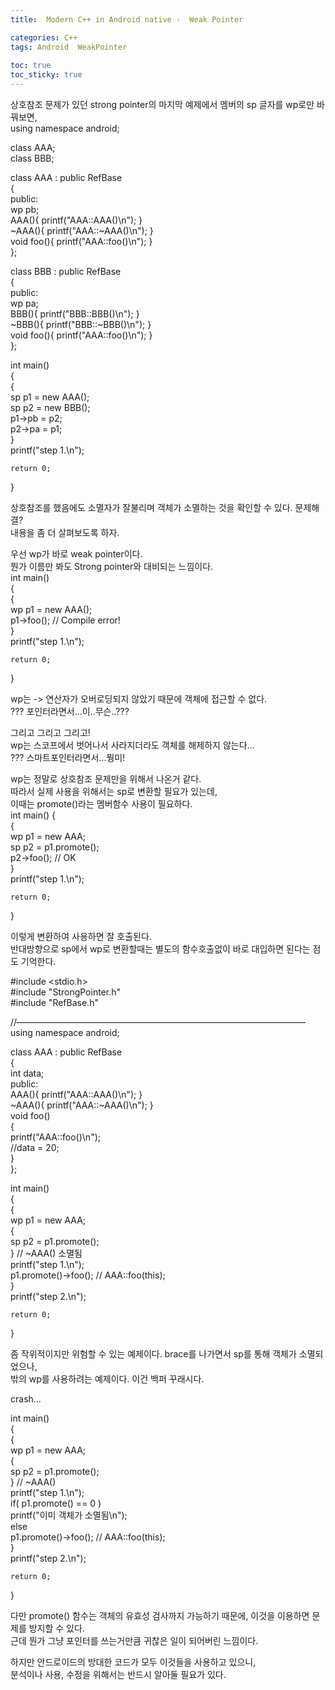 ```yaml
---
title:  Modern C++ in Android native -  Weak Pointer

categories: C++ 
tags: Android  WeakPointer
 
toc: true
toc_sticky: true
---
```


  
  
   
상호참조 문제가 있던 strong pointer의 마지막 예제에서 멤버의 sp 글자를 wp로만 바꿔보면,  
using namespace android;  
  
class AAA;  
class BBB;  
  
class AAA : public RefBase  
{  
	public:  
		wp<BBB> pb;  
		AAA(){ printf("AAA::AAA()\n"); }  
		~AAA(){ printf("AAA::~AAA()\n"); }  
		void foo(){ printf("AAA::foo()\n"); }  
};  
  
class BBB : public RefBase  
{  
	public:  
		wp<AAA> pa;  
		BBB(){ printf("BBB::BBB()\n"); }  
		~BBB(){ printf("BBB::~BBB()\n"); }  
		void foo(){ printf("AAA::foo()\n"); }  
};  
  
int main()  
{  
	{  
		sp<AAA> p1 = new AAA();  
		sp<BBB> p2 = new BBB();  
		p1->pb = p2;  
		p2->pa = p1;  
	}  
	printf("step 1.\n");  
  
	return 0;  
}  
  
상호참조를 했음에도 소멸자가 잘불리며 객체가 소멸하는 것을 확인할 수 있다. 문제해결?  
내용을 좀 더 살펴보도록 하자.  
  
우선 wp가 바로 weak pointer이다.  
뭔가 이름만 봐도 Strong pointer와 대비되는 느낌이다.  
int main()  
{  
	{  
		wp<AAA> p1 = new AAA();  
		p1->foo();       // Compile error!  
	}  
	printf("step 1.\n");  
  
	return 0;  
}  
  
wp는 -> 연산자가 오버로딩되지 않았기 때문에 객체에 접근할 수 없다.  
??? 포인터라면서...이..무슨..???  
  
그리고 그리고 그리고!  
wp는 스코프에서 벗어나서 사라지더라도 객체를 해제하지 않는다…  
??? 스마트포인터라면서...뭥미!  
  
wp는 정말로 상호참조 문제만을 위해서 나온거 같다.  
따라서 실제 사용을 위해서는 sp로 변환할 필요가 있는데,  
이때는 promote()라는 멤버함수 사용이 필요하다.  
int main() {  
	{  
		wp<AAA> p1 = new AAA;  
		sp<AAA> p2 = p1.promote();  
		p2->foo();     // OK  
	}  
	printf("step 1.\n");  
  
	return 0;  
}  
  
이렇게 변환하여 사용하면 잘 호출된다.  
반대방향으로 sp에서 wp로 변환할때는 별도의 함수호출없이 바로 대입하면 된다는 점도 기억한다.  
  
#include <stdio.h>  
#include "StrongPointer.h"  
#include "RefBase.h"  
  
//—————————————————————————————————  
using namespace android;  
  
class AAA : public RefBase  
{  
	int data;  
	public:  
		AAA(){ printf("AAA::AAA()\n"); }  
		~AAA(){ printf("AAA::~AAA()\n"); }  
		void foo()  
		{   
			printf("AAA::foo()\n");   
			//data = 20;  
		}  
};  
  
int main()  
{  
	{  
		wp<AAA> p1 = new AAA;  
		{  
			sp<AAA> p2 = p1.promote();  
		} // ~AAA() 소멸됨  
		printf("step 1.\n");  
		p1.promote()->foo(); // AAA::foo(this);  
	}  
	printf("step 2.\n");  
  
	return 0;  
}  
  
좀 작위적이지만 위험할 수 있는 예제이다. brace를 나가면서 sp를 통해 객체가 소멸되었으나,  
밖의 wp를 사용하려는 예제이다. 이건 백퍼 꾸래시다.  
  
crash…  
  
int main()  
{  
	{  
		wp<AAA> p1 = new AAA;  
		{  
			sp<AAA> p2 = p1.promote();  
		} // ~AAA()  
		printf("step 1.\n");  
		if( p1.promote() == 0 )  
			printf("이미 객체가 소멸됨\n");  
		else  
			p1.promote()->foo(); // AAA::foo(this);  
	}  
	printf("step 2.\n");  
  
	return 0;  
}  
  
다만 promote() 함수는 객체의 유효성 검사까지 가능하기 때문에, 이것을 이용하면 문제를 방지할 수 있다.  
근데 뭔가 그냥 포인터를 쓰는거만큼 귀찮은 일이 되어버린 느낌이다.  
  
하지만 안드로이드의 방대한 코드가 모두 이것들을 사용하고 있으니,  
분석이나 사용, 수정을 위해서는 반드시 알아둘 필요가 있다.  
   
